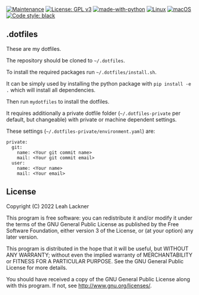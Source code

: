 [![Maintenance](https://img.shields.io/badge/Maintained%3F-yes-green.svg)](https://GitHub.com/evyli/evalsys/graphs/commit-activity)
[![License: GPL v3](https://img.shields.io/badge/License-GPLv3-blue.svg)](https://www.gnu.org/licenses/gpl-3.0)
[![made-with-python](https://img.shields.io/badge/Made%20with-Python-1f425f.svg)](https://www.python.org/)
[![Linux](https://svgshare.com/i/Zhy.svg)](https://svgshare.com/i/Zhy.svg)
[![macOS](https://svgshare.com/i/ZjP.svg)](https://svgshare.com/i/ZjP.svg)
[![Code style: black](https://img.shields.io/badge/code%20style-black-000000.svg)](https://github.com/psf/black)

## .dotfiles
These are my dotfiles.

The repository should be cloned to `~/.dotfiles`.

To install the required packages run `~/.dotfiles/install.sh`.

It can be simply used by installing the python package with `pip install -e .` which will install all dependencies.

Then run `mydotfiles` to install the dotfiles.

It requires additionally a private dotfile folder (`~/.dotfiles-private` per default, but changeable) with private or machine dependent settings.

These settings (`~/.dotfiles-private/environment.yaml`) are:
```
private:
  git:
    name: <Your git commit name>
    mail: <Your git commit email>
  user:
    name: <Your name>
    mail: <Your email>
```

## License
Copyright (C)  2022 Leah Lackner

This program is free software: you can redistribute it and/or modify
it under the terms of the GNU General Public License as published by
the Free Software Foundation, either version 3 of the License, or
(at your option) any later version.

This program is distributed in the hope that it will be useful,
but WITHOUT ANY WARRANTY; without even the implied warranty of
MERCHANTABILITY or FITNESS FOR A PARTICULAR PURPOSE.  See the
GNU General Public License for more details.

You should have received a copy of the GNU General Public License
along with this program.  If not, see <http://www.gnu.org/licenses/>.
